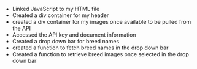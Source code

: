 - Linked JavaScript to my HTML file
- Created a div container for my header
- created a div container for my images once available to be pulled from the API
- Accessed the API key and document information
- Created a drop down bar for breed names
- created a function to fetch breed names in the drop down bar
- Created a function to retrieve breed images once selected in the drop down bar
